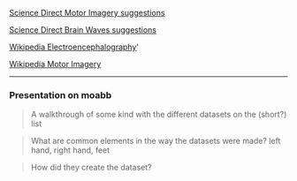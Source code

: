 
[Science Direct Motor Imagery suggestions](https://www.sciencedirect.com/topics/engineering/motor-imagery)

[Science Direct Brain Waves suggestions](https://www.sciencedirect.com/topics/agricultural-and-biological-sciences/brain-waves)

[Wikipedia Electroencephalography](https://en.wikipedia.org/wiki/Electroencephalography)'

[Wikipedia Motor Imagery](https://en.wikipedia.org/wiki/Motor_imagery)




----
### Presentation on moabb

> A walkthrough of some kind with the different datasets on the (short?) list

> What are common elements in the way the datasets were made? left hand, right hand, feet

> How did they create the dataset?

> 